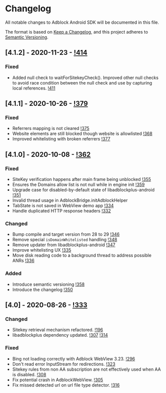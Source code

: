 # Changelog
All notable changes to Adblock Android SDK will be documented in this file.

The format is based on [Keep a Changelog](https://keepachangelog.com/en/1.0.0/),
and this project adheres to [Semantic Versioning](https://semver.org/spec/v2.0.0.html).

## [4.1.2] - 2020-11-23 - [!414](https://gitlab.com/eyeo/adblockplus/libadblockplus-android/-/merge_requests/414)
### Fixed
- Added null check to waitForSitekeyCheck(). Improved other null checks to avoid race condition between the null check and use by capturing local references. [!411](https://gitlab.com/eyeo/adblockplus/libadblockplus-android/-/merge_requests/411)

## [4.1.1] - 2020-10-26 - [!379](https://gitlab.com/eyeo/adblockplus/libadblockplus-android/-/merge_requests/379)
### Fixed
- Referrers mapping is not cleared [!375](https://gitlab.com/eyeo/adblockplus/libadblockplus-android/-/merge_requests/375)
- Website elements are still blocked though website is allowlisted [!368](https://gitlab.com/eyeo/adblockplus/libadblockplus-android/-/merge_requests/368)
- Improved whitelisting with broken referrers [!377](https://gitlab.com/eyeo/adblockplus/libadblockplus-android/-/merge_requests/377)

## [4.1.0] - 2020-10-08 - [!362](https://gitlab.com/eyeo/adblockplus/libadblockplus-android/-/merge_requests/362)
### Fixed
- SiteKey verification happens after main frame being unblocked [!355](https://gitlab.com/eyeo/adblockplus/libadblockplus-android/-/merge_requests/355)
- Ensures the Domains allow list is not null while in engine init [!359](https://gitlab.com/eyeo/adblockplus/libadblockplus-android/-/merge_requests/359)
- Upgrade case for disabled-by-default state of libadblockplus-android [!351](https://gitlab.com/eyeo/adblockplus/libadblockplus-android/-/merge_requests/351)
- Invalid thread usage in AdblockBridge.initAdblockHelper
- TabState is not saved in WebView demo app [!334](https://gitlab.com/eyeo/adblockplus/libadblockplus-android/-/merge_requests/334)
- Handle duplicated HTTP response headers [!332](https://gitlab.com/eyeo/adblockplus/libadblockplus-android/-/merge_requests/332)

### Changed
- Bump compile and target version from 28 to 29 [!346](https://gitlab.com/eyeo/adblockplus/libadblockplus-android/-/merge_requests/346)
- Remove special `isDomainWhitelisted` handling [!348](https://gitlab.com/eyeo/adblockplus/libadblockplus-android/-/merge_requests/348)
- Remove updater from libadblockplus-android [!347](https://gitlab.com/eyeo/adblockplus/libadblockplus-android/-/merge_requests/347)
- Improve whitelisting UX [!335](https://gitlab.com/eyeo/adblockplus/libadblockplus-android/-/merge_requests/335)
- Move disk reading code to a background thread to address possible ANRs [!336](https://gitlab.com/eyeo/adblockplus/libadblockplus-android/-/merge_requests/336)

### Added
- Introduce semantic versioning [!358](https://gitlab.com/eyeo/adblockplus/libadblockplus-android/-/merge_requests/358)
- Introduce the changelog [!350](https://gitlab.com/eyeo/adblockplus/libadblockplus-android/-/merge_requests/350)

## [4.0] - 2020-08-26 - [!333](https://gitlab.com/eyeo/adblockplus/libadblockplus-android/-/merge_requests/333)
### Changed
- Sitekey retrieval mechanism refactored. [!196](https://gitlab.com/eyeo/adblockplus/libadblockplus-android/-/merge_requests/196)
- libadblockplus dependency updated. [!307](https://gitlab.com/eyeo/adblockplus/libadblockplus-android/-/merge_requests/307) [!314](https://gitlab.com/eyeo/adblockplus/libadblockplus-android/-/merge_requests/314)

### Fixed
- Bing not loading correctly with Adblock WebView 3.23. [!296](https://gitlab.com/eyeo/adblockplus/libadblockplus-android/-/merge_requests/296)
- Don't read error InputStream for redirections. [!323](https://gitlab.com/eyeo/adblockplus/libadblockplus-android/-/merge_requests/323)
- Sitekey rules from non AA subscription are not effectively used when
  AA is disabled. [!308](https://gitlab.com/eyeo/adblockplus/libadblockplus-android/-/merge_requests/308)
- Fix potential crash in AdblockWebView. [!305](https://gitlab.com/eyeo/adblockplus/libadblockplus-android/-/merge_requests/305)
- Fix missed detected url on url file type detector. [!316](https://gitlab.com/eyeo/adblockplus/libadblockplus-android/-/merge_requests/316)

